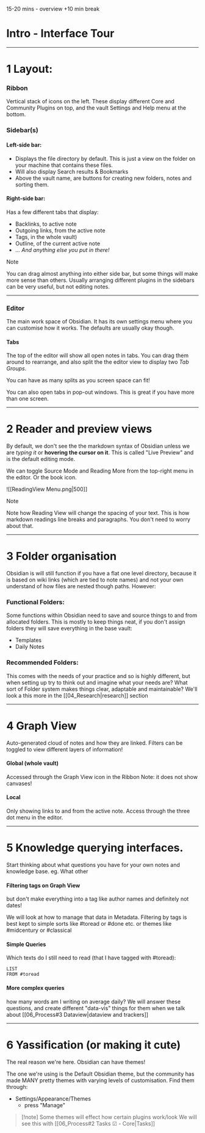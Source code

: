 15-20 mins - overview
+10 min break

# Intro - Interface Tour

---
# 1  Layout: 
### Ribbon 
Vertical stack of icons on the left. These display different Core and Community Plugins on top, and the vault Settings and Help menu at the bottom.
### Sidebar(s)
#### Left-side bar:
- Displays the file directory by default. This is just a view on the folder on your machine that contains these files. 
- Will also display Search results & Bookmarks
- Above the vault name, are buttons for creating new folders, notes and sorting them.
#### Right-side bar:
Has a few different tabs that display:
- Backlinks, to active note
- Outgoing links, from the active note
- Tags, in the whole vault)
- Outline, of the current active note
- *... And anything else you put in there!*

> [!note]
> You can drag almost anything into either side bar, but some things will make more sense than others. Usually arranging different plugins in the sidebars can be very useful, but not editing notes.

---
### Editor
The main work space of Obsidian. It has its own settings menu where you can customise how it works. The defaults are usually okay though.
#### Tabs
The top of the editor will show all open notes in tabs. You can drag them around to rearrange, and also split the the editor view to display two *Tab Groups*.

You can have as many splits as you screen space can fit!

You can also open tabs in pop-out windows. This is great if you have more than one screen.

___
# 2 Reader and preview views
By default, we don't see the the markdown syntax of Obsidian unless we are *typing it* or **hovering the cursor on it**. This is called "Live Preview" and is the default editing mode.

We can toggle Source Mode and Reading More from the top-right menu in the editor. Or the book icon.

![[ReadingView Menu.png|500]]

> [!note] 
> Note how Reading View will change the spacing of your text. This is how markdown readings line breaks and paragraphs. You don't need to worry about that.

___
# 3 Folder organisation
Obsidian is will still function if you have a flat one level directory, because it is based on wiki links (which are tied to note names) and not your own understand of how files are nested though paths. However:
### Functional Folders:
Some functions within Obsidian need to save and source things to and from allocated folders. This is mostly to keep things neat, if you don't assign folders they will save everything in the base vault:
- Templates
- Daily Notes 
### Recommended Folders:
This comes with the needs of your practice and so is highly different, but when setting up try to think out and imagine what your needs are? What sort of Folder system makes things clear, adaptable and maintainable? We'll look a this more in the [[04_Research|research]] section

---
# 4 Graph View
Auto-generated cloud of notes and how they are linked. Filters can be toggled to view different layers of information!
#### Global (whole vault)
Accessed through the Graph View icon in the Ribbon
Note: it does not show canvases!
#### Local
Only showing links to and from the active note.
Access through the three dot menu in the editor.

___
# 5 Knowledge querying interfaces.
Start thinking about what questions you have for your own notes and knowledge base. eg. What other 
#### Filtering tags on Graph View
but don't make everything into a tag like author names and definitely not dates! 

We will look at how to manage that data in Metadata. Filtering by tags is best kept to simple sorts like #toread or #done etc. or themes like #midcentury or #classical
#### Simple Queries 
Which texts do I still need to read (that I have tagged with #toread):

```dataview
LIST
FROM #toread 
```
#### More complex queries
how many words am I writing on average daily? We will answer these questions, and create different "data-vis" things for them when we talk about [[06_Process#3 Dataview|dataview and trackers]]
___
# 6 Yassification (or making it cute)
The real reason we're here. Obsidian can have themes! 

The one we're using is the Default Obsidian theme, but the community has made MANY pretty themes with varying levels of customisation. Find them through:

- Settings/Appearance/Themes
	- press "Manage"

> [!note] Some themes will effect how certain plugins work/look
> We will see this with [[06_Process#2 Tasks ☑ - Core|Tasks]]